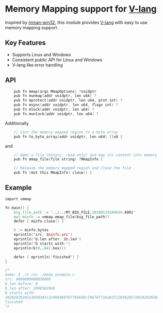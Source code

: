 # Memory Mapping support for [V-lang](https://vlang.io)

Inspired by [mman-win32](https://github.com/alitrack/mman-win32), this module
provides [V-lang](https://vlang.io) with easy to use memory mapping support. 

## Key Features

- Supports Linux and Windows
- Consistent public API for Linux and Windows
- V-lang like error handling

## API

```v
	pub fn mmap(args MmapOptions) ?voidptr
	pub fn munmap(addr voidptr, len u64) ?
	pub fn mprotect(addr voidptr, len u64, prot int) ?
	pub fn msync(addr voidptr, len u64, flags int) ?
	pub fn mlock(addr voidptr, len u64) ?
	pub fn munlock(addr voidptr, len u64) ? 
```

Additionally

```v
	// Cast the memory mapped region to a byte array
	pub fn to_byte_array(addr voidptr, len u64) []u8 {
```

and
```v
	// Open a file (binary, read-only) and map its content into memory 
	pub fn mmap_file(file string) ?MmapInfo {

	// Release the memory mapped region and close the file
	pub fn (mut this MmapInfo) close() {
```

## Example

```v
import vmmap

fn main() {
	big_file_path := '../../MY_BIG_FILE.20180119104659.A901'
	mut minfo := vmmap.mmap_file(big_file_path)?
	defer { minfo.close() }

	b := minfo.bytes
	eprintln('src: $minfo.src')
	eprintln('b.len after: $b.len')
	eprintln('b starts with:')
	eprintln(b[0..64].hex())

	defer { eprintln('finished') }
}

/*
home: $ ./v run ./mmap_example.v
src: 0000000000B30000
b.len before: 0
b.len after: 2096582968
b starts with:
20202020203130303031324b64697077696d6c79676f716a6d712038205720202020202020202020202020202020202020202020202020202020202020202020
finished
*/
```
